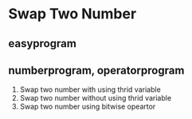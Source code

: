 # Swap Two Number

## easyprogram

## numberprogram, operatorprogram

1. Swap two number with using thrid variable
2. Swap two number without using thrid variable
3. Swap two number using bitwise opeartor